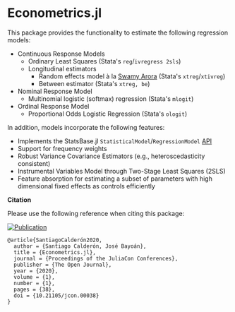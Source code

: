 # Econometrics.jl

This package provides the functionality to estimate the following regression models:

- Continuous Response Models
  - Ordinary Least Squares (Stata's `reg`/`ivregress 2sls`)
  - Longitudinal estimators
    - Random effects model à la [Swamy Arora](https://dx.doi.org/10.2307/1909405) (Stata's `xtreg`/`xtivreg`)
    - Between estimator (Stata's `xtreg, be`)
- Nominal Response Model
  - Multinomial logistic (softmax) regression (Stata's `mlogit`)
- Ordinal Response Model
  - Proportional Odds Logistic Regression (Stata's `ologit`)

In addition, models incorporate the following features:
  - Implements the StatsBase.jl `StatisticalModel`/`RegressionModel` [API](http://juliastats.github.io/StatsBase.jl/latest/statmodels/)
  - Support for frequency weights
  - Robust Variance Covariance Estimators (e.g., heteroscedasticity consistent)
  - Instrumental Variables Model through Two-Stage Least Squares (2SLS)
  - Feature absorption for estimating a subset of parameters with high dimensional fixed effects as controls efficiently

**Citation**

Please use the following reference when citing this package:

[![Publication](https://proceedings.juliacon.org/papers/10.21105/jcon.00038/status.svg)](https://doi.org/10.21105/jcon.00038)

```
@article{SantiagoCalderón2020,
  author = {Santiago Calderón, José Bayoán},
  title = {Econometrics.jl},
  journal = {Proceedings of the JuliaCon Conferences},
  publisher = {The Open Journal},
  year = {2020},
  volume = {1},
  number = {1},
  pages = {38},
  doi = {10.21105/jcon.00038}
}
```
